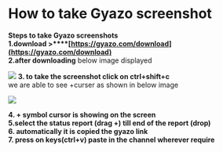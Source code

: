 # How to take Gyazo screenshot
**Steps to take Gyazo screenshots**  
**1.download >****[https://gyazo.com/download](https://gyazo.com/download)**  
**2.after downloading**  below image displayed

![](https://i.gyazo.com/f8de1d2fb69291d9b35bd04036612b4d.png)
**3. to take the screenshot click on ctrl+shift+c**  
we are able to see +curser as shown in below image

![](https://i.gyazo.com/bfbba1679c15a88ec3890460b5994d38.png)

**4. + symbol cursor is showing on the screen**  
**5.select the status report (drag +) till end of the report (drop)**  
**6. automatically it is copied the gyazo link**  
**7. press on keys(ctrl+v) paste in the channel wherever require**

